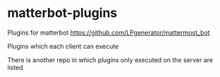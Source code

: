 # matterbot-plugins
Plugins for matterbot https://github.com/LPgenerator/mattermost_bot

Plugins which each client can execute

There is another repo in which plugins only executed on the server are listed
